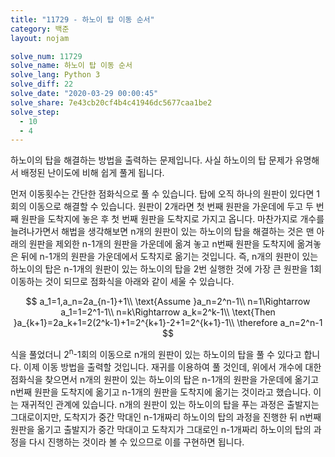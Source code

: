 ```yaml
---
title: "11729 - 하노이 탑 이동 순서"
category: 백준
layout: nojam

solve_num: 11729
solve_name: 하노이 탑 이동 순서
solve_lang: Python 3
solve_diff: 22
solve_date: "2020-03-29 00:00:45"
solve_share: 7e43cb20cf4b4c41946dc5677caa1be2
solve_step:
  - 10
  - 4
---
```


하노이의 탑을 해결하는 방법을 출력하는 문제입니다. 사실 하노이의 탑 문제가 유명해서 배정된 난이도에 비해 쉽게 풀게 됩니다.

먼저 이동횟수는 간단한 점화식으로 풀 수 있습니다. 탑에 오직 하나의 원판이 있다면 1회의 이동으로 해결할 수 있습니다. 원판이 2개라면 첫 번째 원판을 가운데에 두고 두 번째 원판을 도착지에 놓은 후 첫 번째 원판을 도착지로 가지고 옵니다. 마찬가지로 개수를 늘려나가면서 해법을 생각해보면 n개의 원판이 있는 하노이의 탑을 해결하는 것은 맨 아래의 원판을 제외한 n-1개의 원판을 가운데에 옮겨 놓고 n번째 원판을 도착지에 옮겨놓은 뒤에 n-1개의 원판을 가운데에서 도착지로 옮기는 것입니다. 즉, n개의 원판이 있는 하노이의 탑은 n-1개의 원판이 있는 하노이의 탑을 2번 실행한 것에 가장 큰 원판을 1회 이동하는 것이 되므로 점화식을 아래와 같이 세울 수 있습니다.

$$
a_1=1,a_n=2a_{n-1}+1\\
\text{Assume }a_n=2^n-1\\
n=1\Rightarrow a_1=1=2^1-1\\
n=k\Rightarrow a_k=2^k-1\\
\text{Then }a_{k+1}=2a_k+1=2(2^k-1)+1=2^{k+1}-2+1=2^{k+1}-1\\
\therefore a_n=2^n-1
$$

식을 풀었더니 2<sup>n</sup>-1회의 이동으로 n개의 원판이 있는 하노이의 탑을 풀 수 있다고 합니다. 이제 이동 방법을 출력할 것입니다. 재귀를 이용하여 풀 것인데, 위에서 개수에 대한 점화식을 찾으면서 n개의 원판이 있는 하노이의 탑은 n-1개의 원판을 가운데에 옮기고 n번째 원판을 도착지에 옮기고 n-1개의 원판을 도착지에 옮기는 것이라고 했습니다. 이는 재귀적인 관계에 있습니다. n개의 원판이 있는 하노이의 탑을 푸는 과정은 출발지는 그대로이지만, 도착지가 중간 막대인 n-1개짜리 하노이의 탑의 과정을 진행한 뒤 n번째 원판을 옮기고 출발지가 중간 막대이고 도착지가 그대로인 n-1개짜리 하노이의 탑의 과정을 다시 진행하는 것이라 볼 수 있으므로 이를 구현하면 됩니다.
